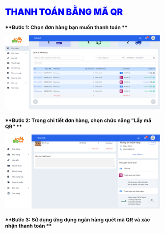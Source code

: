 # <span style= "color: blue; font-weight:900;"> THANH TOÁN BẰNG MÃ QR </span>

### **Bước 1: Chọn đơn hàng bạn muốn thanh toán **

![](../images/payment/order/order.png)

### **Bước 2: Trong chi tiết đơn hàng, chọn chức năng "Lấy mã QR" **

![](../images/payment/order/stt-ord.png)

### **Bước 3: Sử dụng ứng dụng ngân hàng quét mã QR và xác nhận thanh toán **

